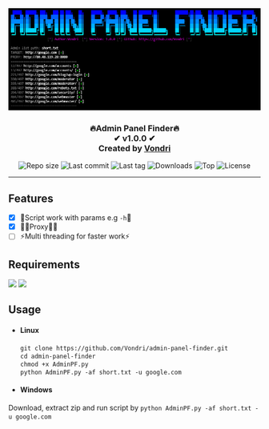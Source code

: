 <div align="center">
  <img src="ss.png" alt="ScreenShot">
  <h3>
    🔥Admin Panel Finder🔥<br>
    ✔ v1.0.0 ✔<br>
    Created by <a href="https://gtihub.com/vondri">Vondri</a>
  </h3>
</div>

<div align="center">
  <img src="https://img.shields.io/github/repo-size/vondri/admin-panel-finder" alt="Repo size">
  <img src="https://img.shields.io/github/last-commit/vondri/admin-panel-finder" alt="Last commit">
  <img src="https://img.shields.io/github/v/tag/vondri/admin-panel-finder" alt="Last tag">
  <img src="https://img.shields.io/github/downloads/vondri/admin-panel-finder/total" alt="Downloads">
  <img src="https://img.shields.io/github/languages/top/vondri/admin-panel-finder" alt="Top">
  <img src="https://img.shields.io/github/license/vondri/admin-panel-finder" alt="License">
</div>

* * * * * * * * *
## Features
- [x] 📝Script work with params e.g `-h`📝
- [x] 👩‍💻Proxy👩‍💻
- [ ] ⚡Multi threading for faster work⚡
## Requirements
  ![](https://img.shields.io/pypi/v/requests?label=requests)
  ![](https://img.shields.io/pypi/v/argparse?label=argparse)

## Usage
* #### Linux
    ```
    git clone https://github.com/Vondri/admin-panel-finder.git
    cd admin-panel-finder
    chmod +x AdminPF.py
    python AdminPF.py -af short.txt -u google.com
    ```
* #### Windows
Download, extract zip and run script by `python AdminPF.py -af short.txt -u google.com`
